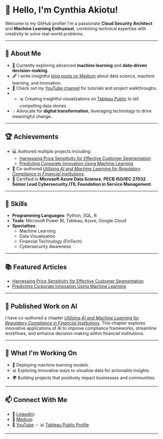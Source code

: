 # 👋 Hello, I'm Cynthia Akiotu!

Welcome to my GitHub profile! I'm a passionate **Cloud Security Architect** and **Machine Learning Enthusiast**, combining technical expertise with creativity to solve real-world problems.

---

## 🚀 About Me

- 🌱 Currently exploring advanced **machine learning** and **data-driven decision-making**.
- 🖋️ I write insightful [blog posts on Medium](https://medium.com/@cynthiaakiotu) about data science, machine learning, and innovation.
- 🎥 Check out my [YouTube channel](https://www.youtube.com/@CynthiaTheDataTechie) for tutorials and project walkthroughs.
- - 📊 Creating insightful visualizations on [Tableau Public](https://public.tableau.com/app/profile/cynthia.a4553/viz/) to tell compelling data stories.
- 💡 Advocate for **digital transformation**, leveraging technology to drive meaningful change.

---

## 🏆 Achievements

- 💻 Authored multiple projects including:
  - [Harnessing Price Sensitivity for Effective Customer Segmentation](https://github.com/CynthiaTheDataTechie/customer-segmentation)
  - [Predicting Corporate Innovation Using Machine Learning](https://github.com/CynthiaTheDataTechie/predicting-corporate-innovation)
- 📃 Co-authored *[Utilising AI and Machine Learning for Regulatory Compliance in Financial Institutions](https://doi.org/10.4018/979-8-3693-5966-2.ch010)*.
- 🏅 Certified in **Microsoft Azure Data Science**, **PECB ISO/IEC 27032 Senior Lead Cybersecurity**,**ITIL Foundation in Service Management**.

---

## 💼 Skills

- **Programming Languages**: Python, SQL, R
- **Tools**: Microsoft Power BI, Tableau, Azure, Google Cloud
- **Specialties**:
  - Machine Learning 
  - Data Visualisation
  - Financial Technology (FinTech)
  - Cybersecurity Awareness

---

## 📚 Featured Articles

- [Harnessing Price Sensitivity for Effective Customer Segmentation](https://medium.com/@cynthiaakiotu/harnessing-price-sensitivity-for-effective-customer-segmentation-with-k-means-clustering-c08ccc2a5e6e)
- [Predicting Corporate Innovation Using Machine Learning](https://medium.com/@cynthiaakiotu/predicting-corporate-innovation-a-comparative-study-of-logistic-regression-and-random-forest-4cb12ecb9a24)

---

## 🧠 Published Work on AI

I have co-authored a chapter *[Utilising AI and Machine Learning for Regulatory Compliance in Financial Institutions](https://www.igi-global.com/gateway/chapter/362286)*. This chapter explores innovative applications of AI to improve compliance frameworks, streamline workflows, and enhance decision-making within financial institutions.

---

## 🎯 What I'm Working On

- 🚀 Deploying machine learning models.
- 📊 Exploring innovative ways to visualise data for actionable insights.
- 🌍 Building projects that positively impact businesses and communities.

---

## 📫 Connect With Me

- 💼 [LinkedIn](https://www.linkedin.com/in/cynthia-akiotu-7b695aa9/))
- 📝 [Medium](https://medium.com/@cynthiaakiotu)
- 🎥 [YouTube](https://www.youtube.com/@CynthiaTheDatatechie)
-- 📊 [Tableau Public Profile](https://public.tableau.com/app/profile/cynthia.a4553/viz/)

---
